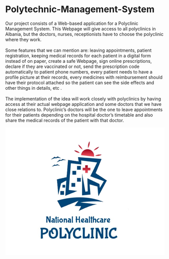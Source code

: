 # Polytechnic-Management-System

   Our project consists of a Web-based application for a Polyclinic Management System. This Webpage will give access to all polyclinics in Albania, but the doctors, nurses, receptionists have to choose the polyclinic where they work. <br><br>
    Some features that we can mention are: leaving appointments, patient registration, keeping medical records for each patient in a digital form instead of on paper, create a safe Webpage, sign online prescriptions, declare if they are vaccinated or not, send the prescription code automatically to patient phone numbers, every patient needs to have a profile picture at their records, every medicines with reimbursement should have their protocol attached so the patient can see the side effects and other things in details,  etc . <br><br>
    The implementation of the idea will work closely with polyclinics by having access at their actual webpage application and some doctors that we have close relations to. Polyclinic’s doctors will be the one to leave appointments for their patients depending on the hospital doctor’s timetable and also share the medical records of the patient with that doctor. 

![](VIEW/LOGOProject.png)
